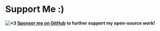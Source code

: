 # Support Me :)
**![<3](frame:gj_heartOn_001.png?scale=0.375) [Sponsor me on GitHub](https://www.github.com/sponsors/BlueWitherer/) to further support my open-source work!**